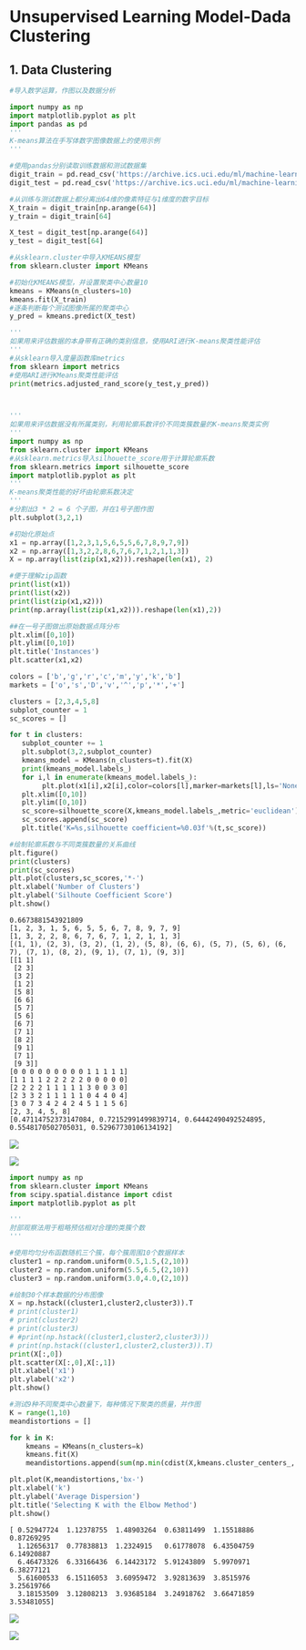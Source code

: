 
# Unsupervised Learning Model-Dada Clustering

## 1. Data Clustering


```python
#导入数学运算，作图以及数据分析

import numpy as np
import matplotlib.pyplot as plt
import pandas as pd
'''
K-means算法在手写体数字图像数据上的使用示例
'''

#使用pandas分别读取训练数据和测试数据集
digit_train = pd.read_csv('https://archive.ics.uci.edu/ml/machine-learning-databases/optdigits/optdigits.tra',header=None)
digit_test = pd.read_csv('https://archive.ics.uci.edu/ml/machine-learning-databases/optdigits/optdigits.tes',header=None)

#从训练与测试数据上都分离出64维的像素特征与1维度的数字目标
X_train = digit_train[np.arange(64)]
y_train = digit_train[64]

X_test = digit_test[np.arange(64)]
y_test = digit_test[64]

#从sklearn.cluster中导入KMEANS模型
from sklearn.cluster import KMeans

#初始化KMEANS模型，并设置聚类中心数量10
kmeans = KMeans(n_clusters=10)
kmeans.fit(X_train)
#逐条判断每个测试图像所属的聚类中心
y_pred = kmeans.predict(X_test)

'''
如果用来评估数据的本身带有正确的类别信息，使用ARI进行K-means聚类性能评估
'''
#从sklearn导入度量函数库metrics
from sklearn import metrics
#使用ARI进行KMeans聚类性能评估
print(metrics.adjusted_rand_score(y_test,y_pred))



'''
如果用来评估数据没有所属类别，利用轮廓系数评价不同类簇数量的K-means聚类实例
'''
import numpy as np
from sklearn.cluster import KMeans
#从sklearn.metrics导入silhouette_score用于计算轮廓系数
from sklearn.metrics import silhouette_score
import matplotlib.pyplot as plt
'''
K-means聚类性能的好坏由轮廓系数决定
'''
#分割出3 * 2 = 6 个子图，并在1号子图作图
plt.subplot(3,2,1)

#初始化原始点
x1 = np.array([1,2,3,1,5,6,5,5,6,7,8,9,7,9])
x2 = np.array([1,3,2,2,8,6,7,6,7,1,2,1,1,3])
X = np.array(list(zip(x1,x2))).reshape(len(x1), 2)

#便于理解zip函数
print(list(x1))
print(list(x2))
print(list(zip(x1,x2)))
print(np.array(list(zip(x1,x2))).reshape(len(x1),2))

##在一号子图做出原始数据点阵分布
plt.xlim([0,10])
plt.ylim([0,10])
plt.title('Instances')
plt.scatter(x1,x2)

colors = ['b','g','r','c','m','y','k','b']
markets = ['o','s','D','v','^','p','*','+']

clusters = [2,3,4,5,8]
subplot_counter = 1
sc_scores = []

for t in clusters:
   subplot_counter += 1
   plt.subplot(3,2,subplot_counter)
   kmeans_model = KMeans(n_clusters=t).fit(X)
   print(kmeans_model.labels_)
   for i,l in enumerate(kmeans_model.labels_):
        plt.plot(x1[i],x2[i],color=colors[l],marker=markets[l],ls='None')
   plt.xlim([0,10])
   plt.ylim([0,10])
   sc_score=silhouette_score(X,kmeans_model.labels_,metric='euclidean')
   sc_scores.append(sc_score)
   plt.title('K=%s,silhouette coefficient=%0.03f'%(t,sc_score))

#绘制轮廓系数与不同类簇数量的关系曲线
plt.figure()
print(clusters)
print(sc_scores)
plt.plot(clusters,sc_scores,'*-')
plt.xlabel('Number of Clusters')
plt.ylabel('Silhoute Coefficient Score')
plt.show()
```

    0.6673881543921809
    [1, 2, 3, 1, 5, 6, 5, 5, 6, 7, 8, 9, 7, 9]
    [1, 3, 2, 2, 8, 6, 7, 6, 7, 1, 2, 1, 1, 3]
    [(1, 1), (2, 3), (3, 2), (1, 2), (5, 8), (6, 6), (5, 7), (5, 6), (6, 7), (7, 1), (8, 2), (9, 1), (7, 1), (9, 3)]
    [[1 1]
     [2 3]
     [3 2]
     [1 2]
     [5 8]
     [6 6]
     [5 7]
     [5 6]
     [6 7]
     [7 1]
     [8 2]
     [9 1]
     [7 1]
     [9 3]]
    [0 0 0 0 0 0 0 0 0 1 1 1 1 1]
    [1 1 1 1 2 2 2 2 2 0 0 0 0 0]
    [2 2 2 2 1 1 1 1 1 3 0 0 3 0]
    [2 3 3 2 1 1 1 1 1 0 4 4 0 4]
    [3 0 7 3 4 2 4 2 4 5 1 1 5 6]
    [2, 3, 4, 5, 8]
    [0.47114752373147084, 0.72152991499839714, 0.64442490492524895, 0.5548170502705031, 0.52967730106134192]
    


![](https://raw.githubusercontent.com/xiezhongzhao/blog/gh-pages/_posts/Unsupervised%20Learning%20Model-Dada%20Clustering/output_2_1.png)



![](https://raw.githubusercontent.com/xiezhongzhao/blog/gh-pages/_posts/Unsupervised%20Learning%20Model-Dada%20Clustering/output_2_2.png)



```python
import numpy as np
from sklearn.cluster import KMeans
from scipy.spatial.distance import cdist
import matplotlib.pyplot as plt

'''
肘部观察法用于粗略预估相对合理的类簇个数
'''

#使用均匀分布函数随机三个簇，每个簇周围10个数据样本
cluster1 = np.random.uniform(0.5,1.5,(2,10))
cluster2 = np.random.uniform(5.5,6.5,(2,10))
cluster3 = np.random.uniform(3.0,4.0,(2,10))

#绘制30个样本数据的分布图像
X = np.hstack((cluster1,cluster2,cluster3)).T
# print(cluster1)
# print(cluster2)
# print(cluster3)
# #print(np.hstack((cluster1,cluster2,cluster3)))
# print(np.hstack((cluster1,cluster2,cluster3)).T)
print(X[:,0])
plt.scatter(X[:,0],X[:,1])
plt.xlabel('x1')
plt.ylabel('x2')
plt.show()

#测试9种不同聚类中心数量下，每种情况下聚类的质量，并作图
K = range(1,10)
meandistortions = []

for k in K:
    kmeans = KMeans(n_clusters=k)
    kmeans.fit(X)
    meandistortions.append(sum(np.min(cdist(X,kmeans.cluster_centers_,'euclidean'),axis=1))/X.shape[0])

plt.plot(K,meandistortions,'bx-')
plt.xlabel('k')
plt.ylabel('Average Dispersion')
plt.title('Selecting K with the Elbow Method')
plt.show()

```

    [ 0.52947724  1.12378755  1.48903264  0.63811499  1.15518886  0.87269295
      1.12656317  0.77838813  1.2324915   0.61778078  6.43504759  6.14920887
      6.46473326  6.33166436  6.14423172  5.91243809  5.9970971   6.38277121
      5.61600533  6.15116053  3.60959472  3.92813639  3.8515976   3.25619766
      3.18153509  3.12808213  3.93685184  3.24918762  3.66471859  3.53481055]
    


![](https://raw.githubusercontent.com/xiezhongzhao/blog/gh-pages/_posts/Unsupervised%20Learning%20Model-Dada%20Clustering/output_3_1.png)



![](https://raw.githubusercontent.com/xiezhongzhao/blog/gh-pages/_posts/Unsupervised%20Learning%20Model-Dada%20Clustering/output_3_2.png)

